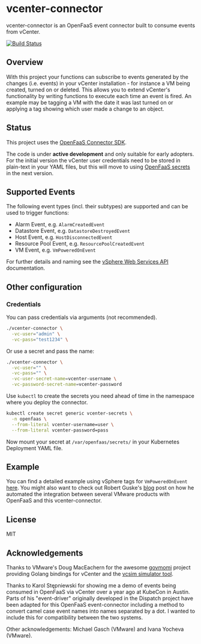 # vcenter-connector

vcenter-connector is an OpenFaaS event connector built to consume events from vCenter.

[![Build Status](https://travis-ci.org/openfaas-incubator/vcenter-connector.svg?branch=master)](https://travis-ci.org/openfaas-incubator/vcenter-connector)

## Overview

With this project your functions can subscribe to events generated by the changes (i.e. events) in your vCenter installation - for instance a VM being created, turned on or deleted. This allows you to extend vCenter's functionality by writing functions to execute each time an event is fired. An example may be tagging a VM with the date it was last turned on or applying a tag showing which user made a change to an object. 

## Status

This project uses the [OpenFaaS Connector SDK](https://github.com/openfaas-incubator/connector-sdk).

The code is under **active development** and only suitable for early adopters. For the initial version the vCenter user credentials need to be stored in plain-text in your YAML files, but this will move to using [OpenFaaS secrets](https://docs.openfaas.com/reference/secrets/) in the next version.

## Supported Events

The following event types (incl. their subtypes) are supported and can be used to trigger functions:

- Alarm Event, e.g. `AlarmCreatedEvent`
- Datastore Event, e.g. `DatastoreDestroyedEvent`
- Host Event, e.g. `HostDisconnectedEvent`
- Resource Pool Event, e.g. `ResourcePoolCreatedEvent`
- VM Event, e.g. `VmPoweredOnEvent`

For further details and naming see the [vSphere Web Services API](https://code.vmware.com/apis/358/vsphere#/doc/vim.event.Event.html) documentation.

## Other configuration

### Credentials

You can pass credentials via arguments (not recommended).

```sh
./vcenter-connector \
  -vc-user="admin" \
  -vc-pass="test1234" \
```

Or use a secret and pass the name:

```sh
./vcenter-connector \
  -vc-user="" \
  -vc-pass="" \
  -vc-user-secret-name=vcenter-username \
  -vc-password-secret-name=vcenter-password
```

Use `kubectl` to create the secrets you need ahead of time in the namespace where you deploy the connector.

```sh
kubectl create secret generic vcenter-secrets \
  -n openfaas \
  --from-literal vcenter-username=user \
  --from-literal vcenter-password=pass
```

Now mount your secret at `/var/openfaas/secrets/` in your Kubernetes Deployment YAML file.

## Example

You can find a detailed example using vSphere tags for `VmPoweredOnEvent` [here](docs/example.md). You might also want to check out Robert Guske's [blog](https://rguske.github.io/post/event-driven-interactions-with-vsphere-using-functions-as-a-service/) post on how he automated the integration between several VMware products with OpenFaaS and this vcenter-connector.

## License

MIT

## Acknowledgements

Thanks to VMware's Doug MacEachern for the awesome [govmomi](https://github.com/vmware/govmomi) project providing Golang bindings for vCenter and the [vcsim simulator tool](https://github.com/vmware/govmomi/blob/master/vcsim/README.md).

Thanks to Karol Stępniewski for showing me a demo of events being consumed in OpenFaaS via vCenter over a year ago at KubeCon in Austin. Parts of his "event-driver" originally developed in the Dispatch project have been adapted for this OpenFaaS event-connector including a method to convert camel case event names into names separated by a dot. I wanted to include this for compatibility between the two systems.

Other acknowledgements: Michael Gasch (VMware) and Ivana Yocheva (VMware).
